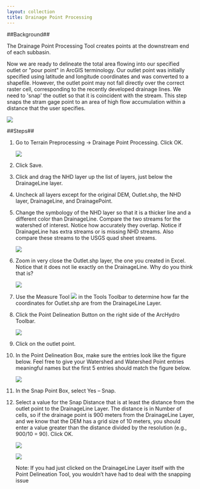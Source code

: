 ```yaml
---
layout: collection
title: Drainage Point Processing
---
```


##Background##

The Drainage Point Processing Tool creates points at the downstream end of each subbasin. 

Now we are ready to delineate the total area flowing into our specified outlet or "pour point" in ArcGIS terminology. Our outlet point was initially specified using latitude and longitude coordinates and was converted to a shapefile. However, the outlet point may not fall directly over the correct raster cell, corresponding to the recently developed drainage lines. We need to 'snap' the outlet so that it is coincident with the stream. This step snaps the stram gage point to an area of high flow accumulation within a distance that the user specifies.

<a href="{{ site.url }}/pictures/SnapPour.png"><img src="{{ site.url }}/pictures/SnapPour.png"></a>


##Steps##

1. Go to Terrain Preprocessing &#8594; Drainage Point Processing. Click OK. 

    <a href="{{ site.url }}/pictures/DrainagePoint1.png"><img src="{{ site.url }}/pictures/DrainagePoint1.png"></a>

2. Click Save. 

3. Click and drag the NHD layer up the list of layers, just below the DrainageLine layer. 

4. Uncheck all layers except for the original DEM, Outlet.shp, the NHD layer, DrainageLine, and DrainagePoint.

5. Change the symbology of the NHD layer so that it is a thicker line and a different color than DrainageLine.  Compare the two streams for the watershed of interest.  Notice how accurately they overlap.  Notice if DrainageLine has extra streams or is missing NHD streams.  Also compare these streams to the USGS quad sheet streams.  

    <a href="{{ site.url }}/pictures/DrainagePoint2.png"><img src="{{ site.url }}/pictures/DrainagePoint2.png"></a>

6. Zoom in very close the Outlet.shp layer, the one you created in Excel. Notice that it does not lie exactly on the DrainageLine. Why do you think that is?

    <a href="{{ site.url }}/pictures/DrainagePoint3.png"><img src="{{ site.url }}/pictures/DrainagePoint3.png"></a>

7. Use the Measure Tool <a href="{{ site.url }}/pictures/MeasureTool.png"><img src="{{ site.url }}/pictures/MeasureTool.png"></a> in the Tools Toolbar to determine how far the coordinates for Outlet.shp are from the DrainageLine Layer. 

6. Click the Point Delineation Button on the right side of the ArcHydro Toolbar.

    <a href="{{ site.url }}/pictures/ArcHydroToolbar.png"><img src="{{ site.url }}/pictures/ArcHydroToolbar.png"></a>

9. Click on the outlet point.

10. In the Point Delineation Box, make sure the entries look like the figure below.  Feel free to give your Watershed and Watershed Point entries meaningful names but the first 5 entries should match the figure below.

    <a href="{{ site.url }}/pictures/PointDelineation.png"><img src="{{ site.url }}/pictures/PointDelineation.png"></a>

11. In the Snap Point Box, select Yes – Snap.

12. Select a value for the Snap Distance that is at least the distance from the outlet point to the DrainageLine Layer. The distance is in Number of cells, so if the drainage point is 900 meters from the DrainageLine Layer, and we know that  the DEM has a grid size of 10 meters, you should enter a value greater than the distance divided by the resolution (e.g., 900/10 = 90). Click OK.

    <a href="{{ site.url }}/pictures/Snap.png"><img src="{{ site.url }}/pictures/Snap.png"></a>
  
    <a href="{{ site.url }}/pictures/DrainagePoint3.png"><img src="{{ site.url }}/pictures/DrainagePoint4.png"></a>

    Note: If you had just clicked on the DrainageLine Layer itself with the Point Delineation Tool, you wouldn’t have had to deal with the snapping issue
